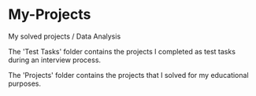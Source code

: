 # My-Projects
My solved projects / Data Analysis

The 'Test Tasks' folder contains the projects I completed as test tasks during an interview process. 

The 'Projects' folder contains the projects that I solved for my educational purposes. 
